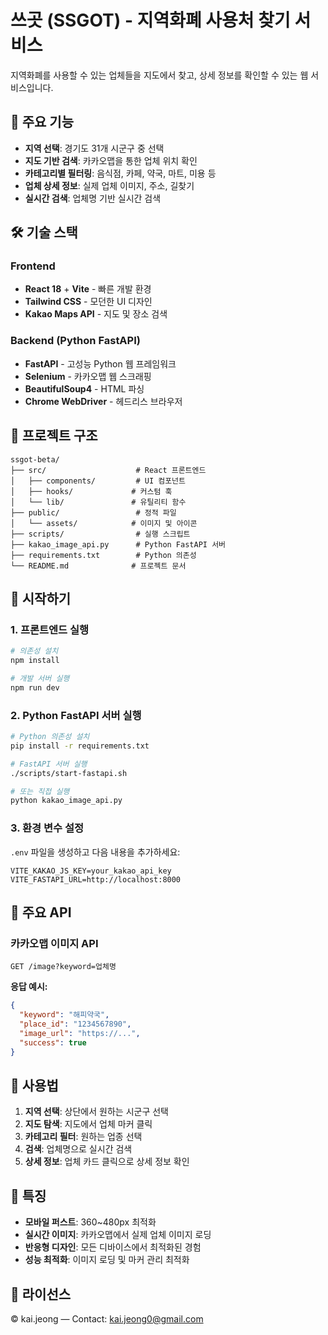 # 쓰곳 (SSGOT) - 지역화폐 사용처 찾기 서비스

지역화폐를 사용할 수 있는 업체들을 지도에서 찾고, 상세 정보를 확인할 수 있는 웹 서비스입니다.

## 🚀 주요 기능

- **지역 선택**: 경기도 31개 시군구 중 선택
- **지도 기반 검색**: 카카오맵을 통한 업체 위치 확인
- **카테고리별 필터링**: 음식점, 카페, 약국, 마트, 미용 등
- **업체 상세 정보**: 실제 업체 이미지, 주소, 길찾기
- **실시간 검색**: 업체명 기반 실시간 검색

## 🛠️ 기술 스택

### Frontend
- **React 18** + **Vite** - 빠른 개발 환경
- **Tailwind CSS** - 모던한 UI 디자인
- **Kakao Maps API** - 지도 및 장소 검색

### Backend (Python FastAPI)
- **FastAPI** - 고성능 Python 웹 프레임워크
- **Selenium** - 카카오맵 웹 스크래핑
- **BeautifulSoup4** - HTML 파싱
- **Chrome WebDriver** - 헤드리스 브라우저

## 📁 프로젝트 구조

```
ssgot-beta/
├── src/                    # React 프론트엔드
│   ├── components/         # UI 컴포넌트
│   ├── hooks/             # 커스텀 훅
│   └── lib/               # 유틸리티 함수
├── public/                 # 정적 파일
│   └── assets/            # 이미지 및 아이콘
├── scripts/                # 실행 스크립트
├── kakao_image_api.py      # Python FastAPI 서버
├── requirements.txt        # Python 의존성
└── README.md              # 프로젝트 문서
```

## 🚀 시작하기

### 1. 프론트엔드 실행

```bash
# 의존성 설치
npm install

# 개발 서버 실행
npm run dev
```

### 2. Python FastAPI 서버 실행

```bash
# Python 의존성 설치
pip install -r requirements.txt

# FastAPI 서버 실행
./scripts/start-fastapi.sh

# 또는 직접 실행
python kakao_image_api.py
```

### 3. 환경 변수 설정

`.env` 파일을 생성하고 다음 내용을 추가하세요:

```env
VITE_KAKAO_JS_KEY=your_kakao_api_key
VITE_FASTAPI_URL=http://localhost:8000
```

## 🔧 주요 API

### 카카오맵 이미지 API

```
GET /image?keyword=업체명
```

**응답 예시:**
```json
{
  "keyword": "해피약국",
  "place_id": "1234567890",
  "image_url": "https://...",
  "success": true
}
```

## 📱 사용법

1. **지역 선택**: 상단에서 원하는 시군구 선택
2. **지도 탐색**: 지도에서 업체 마커 클릭
3. **카테고리 필터**: 원하는 업종 선택
4. **검색**: 업체명으로 실시간 검색
5. **상세 정보**: 업체 카드 클릭으로 상세 정보 확인

## 🌟 특징

- **모바일 퍼스트**: 360~480px 최적화
- **실시간 이미지**: 카카오맵에서 실제 업체 이미지 로딩
- **반응형 디자인**: 모든 디바이스에서 최적화된 경험
- **성능 최적화**: 이미지 로딩 및 마커 관리 최적화

## 📄 라이선스

© kai.jeong — Contact: kai.jeong0@gmail.com
